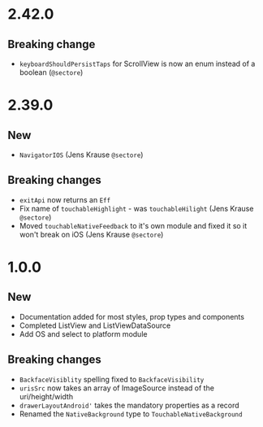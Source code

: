 # 2.42.0

## Breaking change

- `keyboardShouldPersistTaps` for ScrollView is now an enum instead of a boolean (`@sectore`)

# 2.39.0

## New

- `NavigatorIOS` (Jens Krause `@sectore`)

## Breaking changes

- `exitApi` now returns an `Eff`
- Fix name of `touchableHighlight` - was `touchableHilight` (Jens Krause `@sectore`)
- Moved `touchableNativeFeedback` to it's own module and fixed it so it won't break on iOS (Jens Krause `@sectore`)

# 1.0.0

## New

- Documentation added for most styles, prop types and components
- Completed ListView and ListViewDataSource
- Add OS and select to platform module

## Breaking changes

- `BackfaceVisiblity` spelling fixed to `BackfaceVisibility`
- `urisSrc` now takes an array of ImageSource instead of the uri/height/width
- `drawerLayoutAndroid'` takes the mandatory properties as a record
- Renamed the `NativeBackground` type to `TouchableNativeBackground`
